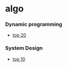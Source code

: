 # algo

### Dynamic programming
 - [top 20](https://www.geeksforgeeks.org/top-20-dynamic-programming-interview-questions/)
 
### System Design
 - [top 10](https://hackernoon.com/top-10-system-design-interview-questions-for-software-engineers-8561290f0444)
